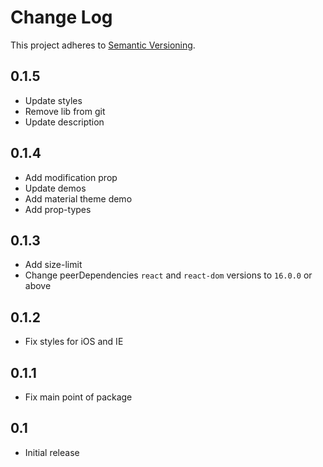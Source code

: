 # Change Log
This project adheres to [Semantic Versioning](http://semver.org/).

## 0.1.5

* Update styles
* Remove lib from git
* Update description

## 0.1.4

* Add modification prop
* Update demos
* Add material theme demo
* Add prop-types

## 0.1.3

* Add size-limit
* Change peerDependencies `react` and `react-dom` versions to `16.0.0` or above 

## 0.1.2

* Fix styles for iOS and IE

## 0.1.1

* Fix main point of package

## 0.1

* Initial release